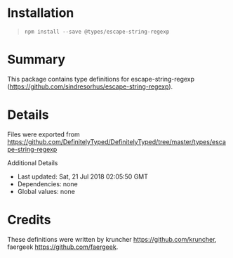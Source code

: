 # Installation
> `npm install --save @types/escape-string-regexp`

# Summary
This package contains type definitions for escape-string-regexp (https://github.com/sindresorhus/escape-string-regexp).

# Details
Files were exported from https://github.com/DefinitelyTyped/DefinitelyTyped/tree/master/types/escape-string-regexp

Additional Details
 * Last updated: Sat, 21 Jul 2018 02:05:50 GMT
 * Dependencies: none
 * Global values: none

# Credits
These definitions were written by kruncher <https://github.com/kruncher>, faergeek <https://github.com/faergeek>.
